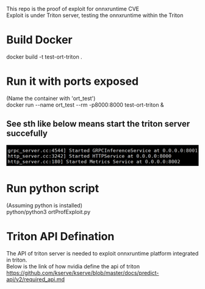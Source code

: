 This repo is the proof of exploit for onnxruntime CVE  
Exploit is under Triton server, testing the onnxruntime within the Triton

# Build Docker
docker build -t test-ort-triton .

# Run it with ports exposed
(Name the container with 'ort_test')  
docker run --name ort_test --rm -p8000:8000 test-ort-triton &

## See sth like below means start the triton server succefully
![image](running%20triton.png)

# Run python script
(Assuming python is installed)  
python/python3 ortProfExploit.py

# Triton API Defination
The API of triton server is needed to exploit onnxruntime platform integrated in triton.  
Below is the link of how nvidia define the api of triton   
https://github.com/kserve/kserve/blob/master/docs/predict-api/v2/required_api.md















